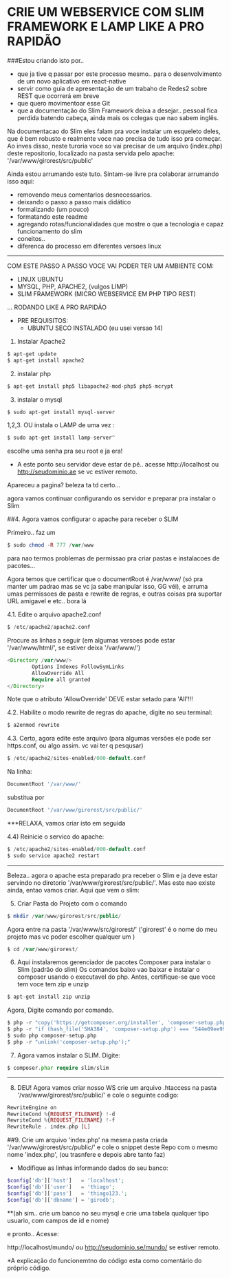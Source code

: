 # CRIE UM WEBSERVICE COM SLIM FRAMEWORK E LAMP LIKE A PRO RAPIDÃO 


###Estou criando isto por..
- que ja tive q passar por este processo mesmo.. para o desenvolvimento de um novo aplicativo em react-native
- servir como guia de apresentação de um trabaho de Redes2 sobre REST que ocorrerá em breve
- que quero movimentoar esse Git
- que a documentação do Slim Framework deixa a desejar.. pessoal fica perdida batendo cabeça, ainda mais os colegas que nao sabem inglês. 

Na documentacao do Slim eles falam pra voce instalar um esqueleto deles, 
que é bem robusto e realmente voce nao precisa de tudo isso pra começar.
Ao inves disso, neste turoria voce so vai precisar de um arquivo (index.php) deste repositorio, 
localizado na pasta servida pelo apache: '/var/www/girorest/src/public'



Ainda estou arrumando este tuto. Sintam-se livre pra colaborar arrumando isso aqui: 
- removendo meus comentarios desnecessarios.
- deixando o passo a passo mais didático
- formalizando (um pouco)
- formatando este readme 
- agregando rotas/funcionalidades que mostre o que a tecnologia e capaz funcionamento do slim
- coneitos..
- diferenca do processo em diferentes versoes linux
__________________________


COM ESTE PASSO A PASSO VOCE VAI PODER TER UM AMBIENTE COM:
- LINUX UBUNTU
- MYSQL, PHP, APACHE2, (vulgos LIMP)
- SLIM FRAMEWORK (MICRO WEBSERVICE EM PHP TIPO REST)

... RODANDO LIKE A PRO RAPIDÃO

- PRE REQUISITOS:
    - UBUNTU SECO INSTALADO (eu usei versao 14) 


1.  Instalar Apache2

```php
$ apt-get update
$ apt-get install apache2
```


2. instalar php

```php
$ apt-get install php5 libapache2-mod-php5 php5-mcrypt
```



3. instalar o mysql


```php
$ sudo apt-get install mysql-server
```
1,2,3. OU instala o LAMP de uma vez :

```php
$ sudo apt-get install lamp-server^
```

escolhe uma senha pra seu root e ja era!

* A este ponto seu servidor deve estar de pé.. 
acesse http://localhost ou http://seudominio.ae se vc estiver remoto.

Apareceu a pagina? beleza ta td certo...

agora vamos continuar configurando os servidor e preparar pra instalar o Slim

##4. Agora vamos configurar o apache para receber o SLIM

Primeiro.. faz um
```php
$ sudo chmod -R 777 /var/www
```
para nao termos problemas de permissao pra criar pastas e instalacoes de pacotes...

Agora temos que certificar que o documentRoot é /var/www/ (só pra manter um padrao mas se vc ja sabe manipular isso, GG véi),
e arruma umas permissoes de pasta e rewrite de regras, e outras coisas pra suportar URL amigavel e etc.. bora lá

4.1. Edite o arquivo apache2.conf
```php
$ /etc/apache2/apache2.conf
```


Procure as linhas a seguir (em algumas versoes pode estar '/var/www/html/', se estiver deixa '/var/www/')
```php
<Directory /var/www/>
        Options Indexes FollowSymLinks
        AllowOverride All
        Require all granted
</Directory>
```

Note que o atributo 'AllowOverride' DEVE estar setado para 'All'!!!

4.2. Habilite o modo rewrite de regras do apache, digite no seu terminal:

```php
$ a2enmod rewrite
```

4.3. Certo, agora edite este arquivo (para algumas versões ele pode ser https.conf, ou algo assim. vc vai ter q pesqusar)

```php
$ /etc/apache2/sites-enabled/000-default.conf
```

Na linha:
```php
DocumentRoot '/var/www/' 
```
substitua por
```php
DocumentRoot '/var/www/girorest/src/public/' 
```

***RELAXA, vamos criar isto em seguida

4.4) Reinicie o servico do apache:
```php
$ /etc/apache2/sites-enabled/000-default.conf
$ sudo service apache2 restart
```

____

Beleza.. agora o apache esta preparado pra receber o Slim e ja deve estar servindo no diretorio
'/var/www/girorest/src/public/'. Mas este nao existe ainda, entao vamos criar. Aqui que vem o slim:

5) Criar Pasta do Projeto com o comando

```php
$ mkdir /var/www/girorest/src/public/
```

Agora entre na pasta '/var/www/src/girorest/' ('girorest' é o nome do meu projeto mas vc poder escolher qualquer um )

```php
$ cd /var/www/girorest/
```

6. Aqui instalaremos gerenciador de pacotes Composer para instalar o Slim (padrão do slim)
Os comandos baixo vao baixar e instalar o composer usando o executavel do php.
Antes, certifique-se que voce tem voce tem zip e unzip

```php
$ apt-get install zip unzip
```

Agora, Digite comando por comando.

```php
$ php -r "copy('https://getcomposer.org/installer', 'composer-setup.php');"
$ php -r "if (hash_file('SHA384', 'composer-setup.php') === '544e09ee996cdf60ece3804abc52599c22b1f40f4323403c44d44fdfdd586475ca9813a858088ffbc1f233e9b180f061') { echo 'Installer verified'; } else { echo 'Installer corrupt'; unlink('composer-setup.php'); } echo PHP_EOL;"
$ sudo php composer-setup.php
$ php -r "unlink('composer-setup.php');"
```




7. Agora vamos instalar o SLIM. Digite:
```php
$ composer.phar require slim/slim
```

________

8. DEU! Agora vamos criar nosso WS
crie um arquivo .htaccess na pasta '/var/www/girorest/src/public/'
e cole o seguinte codigo:

```php
RewriteEngine on
RewriteCond %{REQUEST_FILENAME} !-d
RewriteCond %{REQUEST_FILENAME} !-f
RewriteRule . index.php [L]
```


##9. Crie um arquivo 'index.php' na mesma pasta criada '/var/www/girorest/src/public/'
e cole o snippet deste Repo com o mesmo nome 'index.php', (ou trasnfere e depois abre tanto faz)

- Modifique as linhas informando dados do seu banco:
```php
$config['db']['host']   = 'localhost';
$config['db']['user']   = 'thiago';
$config['db']['pass']   = 'thiago123.';
$config['db']['dbname'] = 'girodb';
```

 **(ah sim.. crie um banco no seu mysql e crie uma tabela qualquer tipo usuario, com campos de id e nome)

 e pronto.. Acesse:

 http://localhost/mundo/ 
 ou  http://seudominio.se/mundo/ se estiver remoto.

 *A explicação do funcionemtno do código esta como comentário do próprio código.









